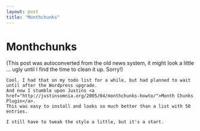 ```yaml
---
layout: post
title: "Monthchunks"
---
```

<h1>Monthchunks</h1>
(This post was autoconverted from the old news system,
it might look a little ... ugly until I find the time
to clean it up.
Sorry!)

    Cool. I had that on my todo list for a while, but had planned to wait until after the Wordpress upgrade.
    And now I stumble upon Justins <a href="http://justinsomnia.org/2005/04/monthchunks-howto/">Month Chunks Plugin</a>.
    This was easy to install and looks so much better than a list with 50 entries.
    
    I still have to tweak the style a little, but it's a start.

